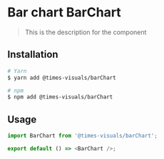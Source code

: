 # Bar chart BarChart

> This is the description for the component

## Installation

```bash
# Yarn
$ yarn add @times-visuals/barChart

# npm
$ npm add @times-visuals/barChart
```

## Usage

```js
import BarChart from '@times-visuals/barChart';

export default () => <BarChart />;
```
